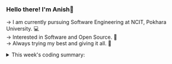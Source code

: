 ### Hello there! I'm Anish👋

-> I am currently pursuing Software Engineering at NCIT, Pokhara University. 💻\
-> Interested in Software and Open Source. 📖\
-> Always trying my best and giving it all. 💪

<details close>
<summary>This week's coding summary:</summary>
<!--START_SECTION:waka-->

```rust
From: 14 May 2024 - To: 21 May 2024

Total Time: 15 hrs 27 mins

PHP           4 hrs 45 mins   ▓▓▓▓▓▓▓▒░░░░░░░░░░░░░░░░░   30.56 %
JavaScript    4 hrs 2 mins    ▓▓▓▓▓▓▒░░░░░░░░░░░░░░░░░░   25.95 %
CSS           3 hrs 24 mins   ▓▓▓▓▓▒░░░░░░░░░░░░░░░░░░░   21.96 %
HTML          2 hrs 55 mins   ▓▓▓▓▒░░░░░░░░░░░░░░░░░░░░   18.77 %
JSON          7 mins          ░░░░░░░░░░░░░░░░░░░░░░░░░   00.76 %
XML           6 mins          ░░░░░░░░░░░░░░░░░░░░░░░░░   00.66 %
Other         5 mins          ░░░░░░░░░░░░░░░░░░░░░░░░░   00.57 %
```

<!--END_SECTION:waka-->
</details>
